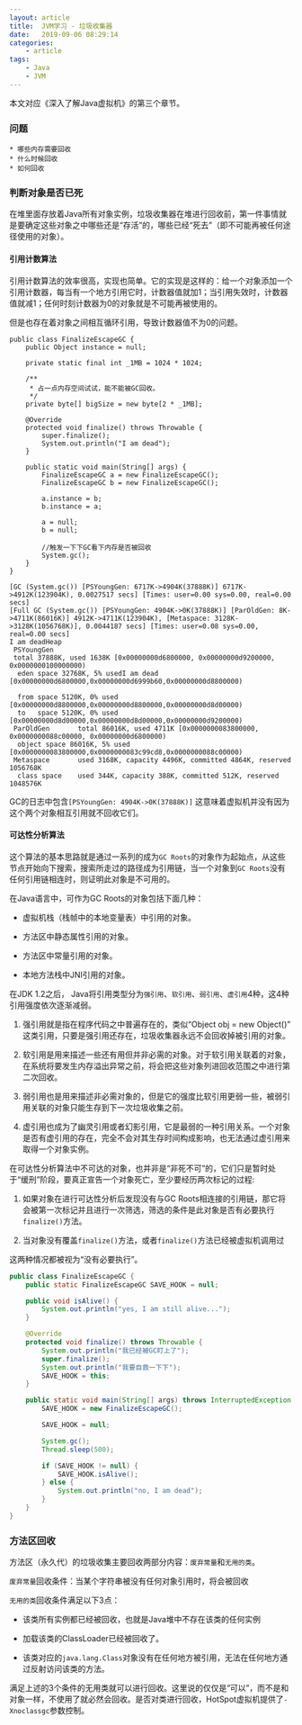 ```yaml
---
layout: article
title:	JVM学习 - 垃圾收集器
date:	2019-09-06 08:29:14
categories:
    - article
tags:
    - Java
    - JVM
---
```


本文对应《深入了解Java虚拟机》的第三个章节。

### 问题

    * 哪些内存需要回收
    * 什么时候回收
    * 如何回收

### 判断对象是否已死

在堆里面存放着Java所有对象实例，垃圾收集器在堆进行回收前，第一件事情就是要确定这些对象之中哪些还是“存活”的，哪些已经“死去”（即不可能再被任何途径使用的对象）。

#### 引用计数算法

引用计数算法的效率很高，实现也简单。它的实现是这样的：给一个对象添加一个引用计数器，每当有一个地方引用它时，计数器值就加1；当引用失效时，计数器值就减1；任何时刻计数器为0的对象就是不可能再被使用的。

但是也存在着对象之间相互循环引用，导致计数器值不为0的问题。

~~~shell
public class FinalizeEscapeGC {
    public Object instance = null;

    private static final int _1MB = 1024 * 1024;

    /**
     * 占一点内存空间试试，能不能被GC回收。
     */
    private byte[] bigSize = new byte[2 * _1MB];

    @Override
    protected void finalize() throws Throwable {
        super.finalize();
        System.out.println("I am dead");
    }

    public static void main(String[] args) {
        FinalizeEscapeGC a = new FinalizeEscapeGC();
        FinalizeEscapeGC b = new FinalizeEscapeGC();

        a.instance = b;
        b.instance = a;

        a = null;
        b = null;

        //触发一下下GC看下内存是否被回收
        System.gc();
    }
}
~~~

~~~text
[GC (System.gc()) [PSYoungGen: 6717K->4904K(37888K)] 6717K->4912K(123904K), 0.0027517 secs] [Times: user=0.00 sys=0.00, real=0.00 secs] 
[Full GC (System.gc()) [PSYoungGen: 4904K->0K(37888K)] [ParOldGen: 8K->4711K(86016K)] 4912K->4711K(123904K), [Metaspace: 3128K->3128K(1056768K)], 0.0044187 secs] [Times: user=0.08 sys=0.00, real=0.00 secs] 
I am deadHeap
 PSYoungGen     
 total 37888K, used 1638K [0x00000000d6800000, 0x00000000d9200000, 0x0000000100000000)
  eden space 32768K, 5% usedI am dead [0x00000000d6800000,0x00000000d6999b60,0x00000000d8800000)

  from space 5120K, 0% used [0x00000000d8800000,0x00000000d8800000,0x00000000d8d00000)
  to   space 5120K, 0% used [0x00000000d8d00000,0x00000000d8d00000,0x00000000d9200000)
 ParOldGen       total 86016K, used 4711K [0x0000000083800000, 0x0000000088c00000, 0x00000000d6800000)
  object space 86016K, 5% used [0x0000000083800000,0x0000000083c99cd8,0x0000000088c00000)
 Metaspace       used 3168K, capacity 4496K, committed 4864K, reserved 1056768K
  class space    used 344K, capacity 388K, committed 512K, reserved 1048576K
~~~

GC的日志中包含`[PSYoungGen: 4904K->0K(37888K)]` 这意味着虚拟机并没有因为这个两个对象相互引用就不回收它们。

#### 可达性分析算法

这个算法的基本思路就是通过一系列的成为`GC Roots`的对象作为起始点，从这些节点开始向下搜索，搜索所走过的路径成为引用链，当一个对象到`GC Roots`没有任何引用链相连时，则证明此对象是不可用的。

在Java语言中，可作为GC Roots的对象包括下面几种：

* 虚拟机栈（栈帧中的本地变量表）中引用的对象。

* 方法区中静态属性引用的对象。

* 方法区中常量引用的对象。

* 本地方法栈中JNI引用的对象。

在JDK 1.2之后， Java将引用类型分为`强引用`、`软引用`、`弱引用`、`虚引用`4种，这4种引用强度依次逐渐减弱。

1. 强引用就是指在程序代码之中普遍存在的，类似“Object obj = new Object()” 这类引用，只要是强引用还存在，垃圾收集器永远不会回收掉被引用的对象。

2. 软引用是用来描述一些还有用但并非必需的对象。对于软引用关联着的对象，在系统将要发生内存溢出异常之前，将会把这些对象列进回收范围之中进行第二次回收。

3. 弱引用也是用来描述非必需对象的，但是它的强度比软引用更弱一些，被弱引用关联的对象只能生存到下一次垃圾收集之前。

4. 虚引用也成为了幽灵引用或者幻影引用，它是最弱的一种引用关系。一个对象是否有虚引用的存在，完全不会对其生存时间构成影响，也无法通过虚引用来取得一个对象实例。

在可达性分析算法中不可达的对象，也并非是“非死不可”的，它们只是暂时处于“缓刑”阶段，要真正宣告一个对象死亡，至少要经历两次标记的过程:

1. 如果对象在进行可达性分析后发现没有与GC Roots相连接的引用链，那它将会被第一次标记并且进行一次筛选，筛选的条件是此对象是否有必要执行`finalize()`方法。

2. 当对象没有覆盖`finalize()`方法，或者`finalize()`方法已经被虚拟机调用过
 
这两种情况都被视为“没有必要执行”。

~~~java
public class FinalizeEscapeGC {
    public static FinalizeEscapeGC SAVE_HOOK = null;

    public void isAlive() {
        System.out.println("yes, I am still alive...");
    }

    @Override
    protected void finalize() throws Throwable {
        System.out.println("我已经被GC盯上了");
        super.finalize();
        System.out.println("我要自救一下下");
        SAVE_HOOK = this;
    }

    public static void main(String[] args) throws InterruptedException {
        SAVE_HOOK = new FinalizeEscapeGC();

        SAVE_HOOK = null;

        System.gc();
        Thread.sleep(500);

        if (SAVE_HOOK != null) {
            SAVE_HOOK.isAlive();
        } else {
            System.out.println("no, I am dead");
        }
    }
}
~~~

### 方法区回收

方法区（永久代）的垃圾收集主要回收两部分内容：`废弃常量`和`无用的类`。

`废弃常量`回收条件：当某个字符串被没有任何对象引用时，将会被回收

`无用的类`回收条件满足以下3点：
 
 * 该类所有实例都已经被回收，也就是Java堆中不存在该类的任何实例
 
 * 加载该类的ClassLoader已经被回收了。
 
 * 该类对应的`java.lang.Class`对象没有在任何地方被引用，无法在任何地方通过反射访问该类的方法。

满足上述的3个条件的无用类就可以进行回收。这里说的仅仅是“可以”，而不是和对象一样，不使用了就必然会回收。是否对类进行回收，HotSpot虚拟机提供了`-Xnoclassgc`参数控制。